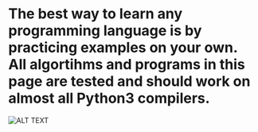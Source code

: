 <h1>The best way to learn any programming language is by practicing examples on your own. <br>
All algortihms and programs in this page are tested and should work on almost all Python3 compilers.</h1>

![ALT TEXT](https://github.com/tilemachoscfu/basicPythonPrograms/blob/master/python-logo.png)




